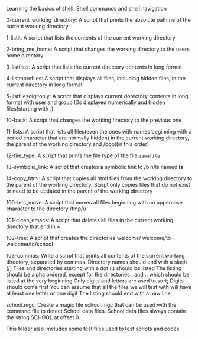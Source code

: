 Learning the basics of shell.
Shell commands and shell navigation

0-current_working_directory: A script that prints the absolute path ne of the current working directory

1-listit: A script that lists the contents of the current working directory

2-bring_me_home: A script that changes the working directory to the users home directory

3-listfiles: A script that lists the current directory contents in long format

4-listmorefiles: A script that displays all files, including hidden files, in the current directory in long format

5-listfilesdigitonly: A script that displays current dorectory contents in long format with user and group IDs displayed numerically and hidden files(starting with .)

10-back: A script that changes the working firectory to the previous one

11-lists: A script that lists all files(even the ones with names beginning with a period character that are normally hidden) in the current working directory, the parent of the working directory and /boot(in this order)

12-file_type: A script that prints the file type of the file ```iamafile```

13-symbolic_link: A script that creates a symbolic link to /bin/ls named __ls__

14-copy_html: A script that copies all html files from the working directory to the parent of the working directory. Script only copies files that do not exist or need to be updated in the parent of the working directory

100-lets_move: A script that moves all files beginning with an uppercase character to the directory /tmp/u

101-clean_emacs: A script that deletes all files in the current working directory that end in ~

102-tree: A script that creates the directories welcome/  welcome/to  welcome/to/school

103-commas: Write a script that prints all contents of the current working directory, separated by commas. Directory names should end with a slash (/)
Files and directories starting with a dot (.) should be listed
The listing should be alpha ordered, except for the directories . and .. which should be listed at the very beginning
Only digits and letters are used to sort; Digits should come first
You can assume that all the files we will test with will have at least one letter or one digit
The listing should end with a new line

school.mgc: Create a magic file school.mgc that can be used with the command file to detect School data files. School data files always contain the string SCHOOL at offset 0.


This folder also imcludes some test files used to test scripts and codes